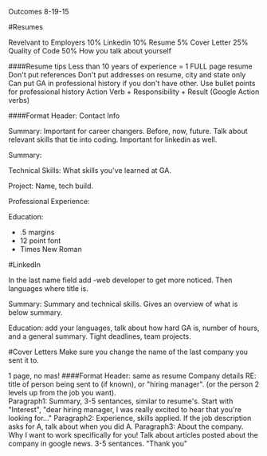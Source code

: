 Outcomes 8-19-15

#Resumes 

Revelvant to Employers
10% Linkedin
10% Resume
5% Cover Letter
25% Quality of Code
50% How you talk about yourself

####Resume tips
Less than 10 years of experience = 1 FULL page resume
Don't put references
Don't put addresses on resume, city and state only
Can put GA in professional history if you don't have other.
Use bullet points for professional history
Action Verb + Responsibility + Result (Google Action verbs)

####Format
Header: Contact Info

Summary: Important for career changers. Before, now, future. Talk about relevant skills that tie into coding.  Important for linkedin as well. 

Summary: 

Technical Skills: What skills you've learned at GA. 

Project: Name, tech build. 

Professional Experience:

Education: 

- .5 margins
- 12 point font
- Times New Roman

#LinkedIn

In the last name field add -web developer to get more noticed. Then languages where title is.

Summary:  Summary and technical skills. Gives an overview of what is below summary.  

Education: add your languages, talk about how hard GA is, number of hours, and a general summary.  Tight deadlines, team projects. 

#Cover Letters
Make sure you change the name of the last company you sent it to.  

1 page, no mas!
####Format
Header: same as resume
Company details
RE: title of person being sent to (if known), or "hiring manager".  (or the person 2 levels up from the job you want).  
Paragraph1: Summary, 3-5 sentances, similar to resume's.  Start with "Interest", "dear hiring manager, I was really excited to hear that you're looking for..."
Paragraph2: Experience, skills applied.  If the job description asks for A, talk about when you did A.
Paragraph3: About the company. Why I want to work specifically for you!  Talk about articles posted about the company in google news.  3-5 sentances.
"Thank you"





